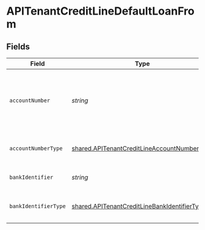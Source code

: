 # APITenantCreditLineDefaultLoanFrom


## Fields

| Field                                                                                                               | Type                                                                                                                | Required                                                                                                            | Description                                                                                                         |
| ------------------------------------------------------------------------------------------------------------------- | ------------------------------------------------------------------------------------------------------------------- | ------------------------------------------------------------------------------------------------------------------- | ------------------------------------------------------------------------------------------------------------------- |
| `accountNumber`                                                                                                     | *string*                                                                                                            | :heavy_check_mark:                                                                                                  | The account identifier. Only IBANs are supported at the moment.                                                     |
| `accountNumberType`                                                                                                 | [shared.APITenantCreditLineAccountNumberType](../../../sdk/models/shared/apitenantcreditlineaccountnumbertype.md)   | :heavy_check_mark:                                                                                                  | The type of account number (e.g. IBAN).                                                                             |
| `bankIdentifier`                                                                                                    | *string*                                                                                                            | :heavy_check_mark:                                                                                                  | The identifier of the bank.                                                                                         |
| `bankIdentifierType`                                                                                                | [shared.APITenantCreditLineBankIdentifierType](../../../sdk/models/shared/apitenantcreditlinebankidentifiertype.md) | :heavy_check_mark:                                                                                                  | The type of bank identifier (e.g. BIC).                                                                             |